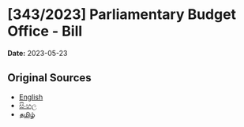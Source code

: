 # [343/2023] Parliamentary Budget Office - Bill

**Date:** 2023-05-23

## Original Sources

- [English](https://documents.gov.lk/view/bills/2023/5/343-2023_E.pdf)
- [සිංහල](https://documents.gov.lk/view/bills/2023/5/343-2023_S.pdf)
- [தமிழ்](https://documents.gov.lk/view/bills/2023/5/343-2023_T.pdf)
